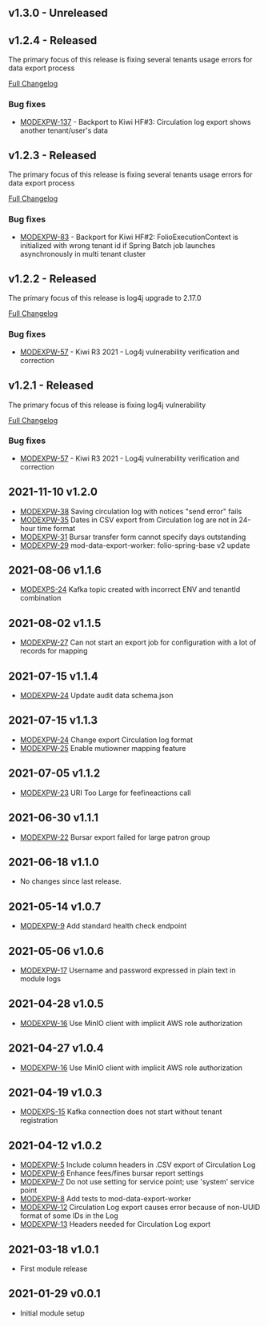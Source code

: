 ## v1.3.0 - Unreleased

## v1.2.4 - Released
The primary focus of this release is fixing several tenants usage errors for data export process

[Full Changelog](https://github.com/folio-org/mod-data-export-worker/compare/v1.2.3...v1.2.4)

### Bug fixes
* [MODEXPW-137](https://issues.folio.org/browse/MODEXPW-137) - Backport to Kiwi HF#3: Circulation log export shows another tenant/user's data

## v1.2.3 - Released
The primary focus of this release is fixing several tenants usage errors for data export process

[Full Changelog](https://github.com/folio-org/mod-data-export-worker/compare/v1.2.2...v1.2.3)

### Bug fixes
* [MODEXPW-83](https://issues.folio.org/browse/MODEXPW-83) - Backport for Kiwi HF#2: FolioExecutionContext is initialized with wrong tenant id if Spring Batch job launches asynchronously in multi tenant cluster

## v1.2.2 - Released
The primary focus of this release is log4j upgrade to 2.17.0

[Full Changelog](https://github.com/folio-org/mod-data-export-worker/compare/v1.2.1...v1.2.2)

### Bug fixes
* [MODEXPW-57](https://issues.folio.org/browse/MODEXPW-57) - Kiwi R3 2021 - Log4j vulnerability verification and correction


## v1.2.1 - Released
The primary focus of this release is fixing log4j vulnerability

[Full Changelog](https://github.com/folio-org/mod-data-export-worker/compare/v1.2.0...v1.2.1)

### Bug fixes
* [MODEXPW-57](https://issues.folio.org/browse/MODEXPW-57) - Kiwi R3 2021 - Log4j vulnerability verification and correction


## 2021-11-10 v1.2.0
* [MODEXPW-38](https://issues.folio.org/browse/MODEXPW-38) Saving circulation log with notices "send error" fails
* [MODEXPW-35](https://issues.folio.org/browse/MODEXPW-35) Dates in CSV export from Circulation log are not in 24-hour time format
* [MODEXPW-31](https://issues.folio.org/browse/MODEXPW-31) Bursar transfer form cannot specify days outstanding
* [MODEXPW-29](https://issues.folio.org/browse/MODEXPW-29) mod-data-export-worker: folio-spring-base v2 update

## 2021-08-06 v1.1.6
* [MODEXPS-24](https://issues.folio.org/browse/MODEXPS-24) Kafka topic created with incorrect ENV and tenantId combination

## 2021-08-02 v1.1.5
* [MODEXPW-27](https://issues.folio.org/browse/MODEXPW-27) Can not start an export job for configuration with a lot of records for mapping

## 2021-07-15 v1.1.4
* [MODEXPW-24](https://issues.folio.org/browse/MODEXPW-24) Update audit data schema.json

## 2021-07-15 v1.1.3
* [MODEXPW-24](https://issues.folio.org/browse/MODEXPW-24) Change export Circulation log format
* [MODEXPW-25](https://issues.folio.org/browse/MODEXPW-25) Enable mutiowner mapping feature

## 2021-07-05 v1.1.2
* [MODEXPW-23](https://issues.folio.org/browse/MODEXPW-23) URI Too Large for feefineactions call

## 2021-06-30 v1.1.1
* [MODEXPW-22](https://issues.folio.org/browse/MODEXPW-22) Bursar export failed for large patron group

## 2021-06-18 v1.1.0
 * No changes since last release.

## 2021-05-14 v1.0.7
 * [MODEXPW-9](https://issues.folio.org/browse/MODEXPW-9) Add standard health check endpoint

## 2021-05-06 v1.0.6
 * [MODEXPW-17](https://issues.folio.org/browse/MODEXPW-17) Username and password expressed in plain text in module logs

## 2021-04-28 v1.0.5
 * [MODEXPW-16](https://issues.folio.org/browse/MODEXPW-16) Use MinIO client with implicit AWS role authorization

## 2021-04-27 v1.0.4
 * [MODEXPW-16](https://issues.folio.org/browse/MODEXPW-16) Use MinIO client with implicit AWS role authorization

## 2021-04-19 v1.0.3
 * [MODEXPS-15](https://issues.folio.org/browse/MODEXPS-15) Kafka connection does not start without tenant registration

## 2021-04-12 v1.0.2
 * [MODEXPW-5](https://issues.folio.org/browse/MODEXPW-5) Include column headers in .CSV export of Circulation Log
 * [MODEXPW-6](https://issues.folio.org/browse/MODEXPW-6) Enhance fees/fines bursar report settings
 * [MODEXPW-7](https://issues.folio.org/browse/MODEXPW-7) Do not use setting for service point; use 'system' service point
 * [MODEXPW-8](https://issues.folio.org/browse/MODEXPW-8) Add tests to mod-data-export-worker
 * [MODEXPW-12](https://issues.folio.org/browse/MODEXPW-12) Circulation Log export causes error because of non-UUID format of some IDs in the Log
 * [MODEXPW-13](https://issues.folio.org/browse/MODEXPW-13) Headers needed for Circulation Log export

## 2021-03-18 v1.0.1
 * First module release

## 2021-01-29 v0.0.1
 * Initial module setup
